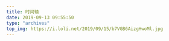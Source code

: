 ```yaml
---
title: 时间轴
date: 2019-09-13 09:55:50
type: "archives"
top_img: https://i.loli.net/2019/09/15/b7VGB6AizgHwoMl.jpg
---
```


